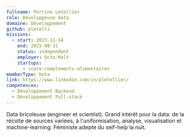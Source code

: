 ```yaml
---
fullname: Perrine Letellier
role: Développeuse data
domaine: Développement
github: pletelli
missions:
  - start: 2023-11-14
    end: 2025-08-31
    status: independent
    employer: Octo-Malt
    startups:
      - icare-complements-alimentaires
memberType: beta
link: https://www.linkedin.com/in/pletellier/
competences:
  - Développement Backend
  - Développement Full-stack
---
```

Data bricoleuse (engineer et scientist). Grand intérêt pour la data: de la récolte
  de sources variées, à l'uniformisation, analyse, visualisation et machine-learning.
  Féministe adepte du self-help la nuit.
